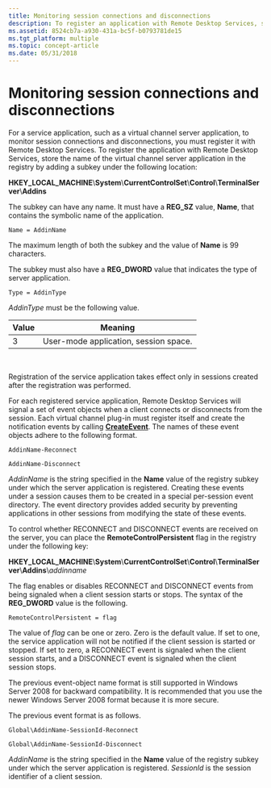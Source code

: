 ```yaml
---
title: Monitoring session connections and disconnections
description: To register an application with Remote Desktop Services, store the name of the virtual channel server application in the registry by adding a subkey.
ms.assetid: 8524cb7a-a930-431a-bc5f-b0793781de15
ms.tgt_platform: multiple
ms.topic: concept-article
ms.date: 05/31/2018
---
```


# Monitoring session connections and disconnections

For a service application, such as a virtual channel server application, to monitor session connections and disconnections, you must register it with Remote Desktop Services. To register the application with Remote Desktop Services, store the name of the virtual channel server application in the registry by adding a subkey under the following location:

**HKEY\_LOCAL\_MACHINE**\\**System**\\**CurrentControlSet**\\**Control**\\**TerminalServer**\\**Addins**

The subkey can have any name. It must have a **REG\_SZ** value, **Name**, that contains the symbolic name of the application.

``` syntax
Name = AddinName
```

The maximum length of both the subkey and the value of **Name** is 99 characters.

The subkey must also have a **REG\_DWORD** value that indicates the type of server application.

``` syntax
Type = AddinType
```

*AddinType* must be the following value.



| Value | Meaning                               |
|-------|---------------------------------------|
| 3     | User-mode application, session space. |



 

Registration of the service application takes effect only in sessions created after the registration was performed.

For each registered service application, Remote Desktop Services will signal a set of event objects when a client connects or disconnects from the session. Each virtual channel plug-in must register itself and create the notification events by calling [**CreateEvent**](/windows/desktop/api/synchapi/nf-synchapi-createeventa). The names of these event objects adhere to the following format.

``` syntax
AddinName-Reconnect

AddinName-Disconnect
```

*AddinName* is the string specified in the **Name** value of the registry subkey under which the server application is registered. Creating these events under a session causes them to be created in a special per-session event directory. The event directory provides added security by preventing applications in other sessions from modifying the state of these events.

To control whether RECONNECT and DISCONNECT events are received on the server, you can place the **RemoteControlPersistent** flag in the registry under the following key:

**HKEY\_LOCAL\_MACHINE**\\**System**\\**CurrentControlSet**\\**Control**\\**TerminalServer**\\**Addins**\\*addinname*

The flag enables or disables RECONNECT and DISCONNECT events from being signaled when a client session starts or stops. The syntax of the **REG\_DWORD** value is the following.

``` syntax
RemoteControlPersistent = flag
```

The value of *flag* can be one or zero. Zero is the default value. If set to one, the service application will not be notified if the client session is started or stopped. If set to zero, a RECONNECT event is signaled when the client session starts, and a DISCONNECT event is signaled when the client session stops.

The previous event-object name format is still supported in Windows Server 2008 for backward compatibility. It is recommended that you use the newer Windows Server 2008 format because it is more secure.

The previous event format is as follows.

``` syntax
Global\AddinName-SessionId-Reconnect
 
Global\AddinName-SessionId-Disconnect
```

*AddinName* is the string specified in the **Name** value of the registry subkey under which the server application is registered. *SessionId* is the session identifier of a client session.

 

 
